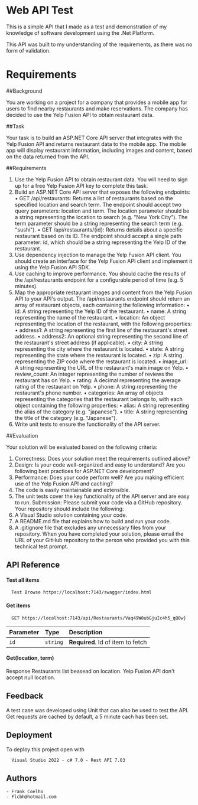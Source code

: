 
# Web API Test

This is a simple API that I made as a test and demonstration of my knowledge of software development using the .Net Platform.

This API was built to my understanding of the requirements, as there was no form of validation.

# Requirements

##Background

You are working on a project for a company that provides a mobile app for users to find
nearby restaurants and make reservations. The company has decided to use the Yelp Fusion
API to obtain restaurant data.

##Task

Your task is to build an ASP.NET Core API server that integrates with the Yelp Fusion API and
returns restaurant data to the mobile app. The mobile app will display restaurant
information, including images and content, based on the data returned from the API.

##Requirements

1. Use the Yelp Fusion API to obtain restaurant data. You will need to sign up for a free
Yelp Fusion API key to complete this task.
2. Build an ASP.NET Core API server that exposes the following endpoints:
• GET /api/restaurants: Returns a list of restaurants based on the specified
location and search term. The endpoint should accept two query parameters:
location and term. The location parameter should be a string representing
the location to search (e.g. "New York City"). The term parameter should be a
string representing the search term (e.g. "sushi").
• GET /api/restaurants/{id}: Returns details about a specific restaurant based
on its ID. The endpoint should accept a single path parameter: id, which
should be a string representing the Yelp ID of the restaurant.
3. Use dependency injection to manage the Yelp Fusion API client. You should create an
interface for the Yelp Fusion API client and implement it using the Yelp Fusion API
SDK.
4. Use caching to improve performance. You should cache the results of the
/api/restaurants endpoint for a configurable period of time (e.g. 5 minutes).
5. Map the appropriate restaurant images and content from the Yelp Fusion API to your
API's output. The /api/restaurants endpoint should return an array of restaurant
objects, each containing the following information:
• id: A string representing the Yelp ID of the restaurant.
• name: A string representing the name of the restaurant.
• location: An object representing the location of the restaurant, with the
following properties:
• address1: A string representing the first line of the restaurant's street
address.
• address2: An optional string representing the second line of the
restaurant's street address (if applicable).
• city: A string representing the city where the restaurant is located.
• state: A string representing the state where the restaurant is located.
• zip: A string representing the ZIP code where the restaurant is
located.
• image_url: A string representing the URL of the restaurant's main image on
Yelp.
• review_count: An integer representing the number of reviews the restaurant
has on Yelp.
• rating: A decimal representing the average rating of the restaurant on Yelp.
• phone: A string representing the restaurant's phone number.
• categories: An array of objects representing the categories that the
restaurant belongs to, with each object containing the following properties:
• alias: A string representing the alias of the category (e.g. "japanese").
• title: A string representing the title of the category (e.g. "Japanese").
6. Write unit tests to ensure the functionality of the API server.

##Evaluation

Your solution will be evaluated based on the following criteria:
1. Correctness: Does your solution meet the requirements outlined above?
2. Design: Is your code well-organized and easy to understand? Are you following best
practices for ASP.NET Core development?
3. Performance: Does your code perform well? Are you making efficient use of the Yelp
Fusion API and caching?
4. The code is easily maintainable and extensible.
5. The unit tests cover the key functionality of the API server and are easy to run.
Submission:
Please submit your code via a GitHub repository. Your repository should include the
following:
1. A Visual Studio solution containing your code.
2. A README.md file that explains how to build and run your code.
3. A .gitignore file that excludes any unnecessary files from your repository.
When you have completed your solution, please email the URL of your GitHub repository to
the person who provided you with this technical test prompt.

## API Reference

#### Test all items

```
  Test Browse https://localhost:7143/swagger/index.html
```

#### Get items

```
  GET https://localhost:7143/api/Restaurants/Vaq49W0ubGjuIc4h5_qQ0w}
```


| Parameter | Type     | Description                       |
| :-------- | :------- | :-------------------------------- |
| `id`      | `string` | **Required**. Id of item to fetch |

#### Get(location, term)

Response Restaurants list beasead on location.
Yelp Fusion API don't accept null location.


## Feedback

A test case was developed using Unit that can also be used to test the API.
Get requests are cached by default, a 5 minute cach has been set.

## Deployment

To deploy this project open with

```.net
  Visual Studio 2022 - c# 7.0 - Rest API 7.03
```


## Authors

```
- Frank Coelho
- Flcbh@hotmail.com
```
